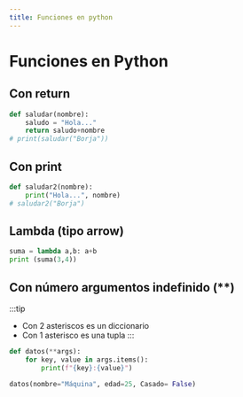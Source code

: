 ```yaml
---
title: Funciones en python
---
```

# Funciones en Python

## Con return
```python
def saludar(nombre):
	saludo = "Hola..."
	return saludo+nombre
# print(saludar("Borja"))
```

## Con print
```python
def saludar2(nombre):
	print("Hola...", nombre)
# saludar2("Borja")
```

## Lambda (tipo arrow)
```python
suma = lambda a,b: a+b
print (suma(3,4))
```

## Con número argumentos indefinido (**) 
:::tip
- Con 2 asteriscos es un diccionario
- Con 1 asterisco es una tupla
:::
```python
def datos(**args):
	for key, value in args.items():
		print(f"{key}:{value}")

datos(nombre="Máquina", edad=25, Casado= False)
```
